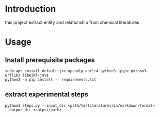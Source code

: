 # Introduction

this project extract entity and relationship from chemical literatures

# Usage

## Install prerequisite packages

```shell
sudo apt install default-jre opennlp antlr4 python3-jpype python3-urllib3 libejml-java
python3 -m pip install -r requirements.txt
```

## extract experimental steps

```shell
python3 steps.py --input_dir <path/to/literatures/in/markdown/format> --output_dir <output/path>
```
